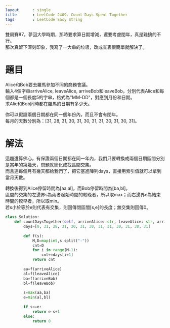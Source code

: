```yaml
--- 
layout      : single
title       : LeetCode 2409. Count Days Spent Together
tags        : LeetCode Easy String
---
```

雙周賽87。夢回大學時期，那時要求算日期增減，還要考慮閏年，真是難搞的不行。  
那次真留下深刻印象，我寫了一大串的垃圾，改成查表很簡單就解決了。  

# 題目
Alice和Bob要去羅馬參加不同的商務會議。  
輸入4個字串arriveAlice, leaveAlice, arriveBob和leaveBob，分別代表Alice和每個都是一個長度5的字串，格式為"MM-DD"，對應到月份和日期。  
求Alie和Bob同時都在羅馬的日期有多少天。  

你可以假設兩個日期都在同一個年份內，而且不會有閏年。  
每月的天數分別為：[31, 28, 31, 30, 31, 30, 31, 31, 30, 31, 30, 31]。  

# 解法
這題還算佛心，有保證兩個日期都在同一年內，我們只要轉換成兩個日期區間分別是當年的第幾天，問題就簡化成找區間交集。  
而且連每個月有幾天都給我們了，把它塞進陣列days，直接用索引值就可以拿到當月天數。  

轉換後得到Alice停留時間為[aa,al]，而Bob停留時間為[ba,bl]。  
區間的交集的左邊界s為兩者起始時間的較晚者，所以取max；而右邊界e為結束時間的較早者，所以取min。  
若s小於等於e則代表有交集，則回傳閉區間[s,e]的長度；無交集則回傳0。  

```python
class Solution:
    def countDaysTogether(self, arriveAlice: str, leaveAlice: str, arriveBob: str, leaveBob: str) -> int:
        days=[0, 31, 28, 31, 30, 31, 30, 31, 31, 30, 31, 30, 31]
        
        def f(s):
            M,D=map(int,s.split("-"))
            cnt=D
            for i in range(M-1):
                cnt+=days[i+1]
            return cnt
        
        aa=f(arriveAlice)
        al=f(leaveAlice)
        ba=f(arriveBob)
        bl=f(leaveBob)
        
        s=max(aa,ba)
        e=min(al,bl)
        
        if s<=e:
            return e-s+1
        else:
            return 0
```

